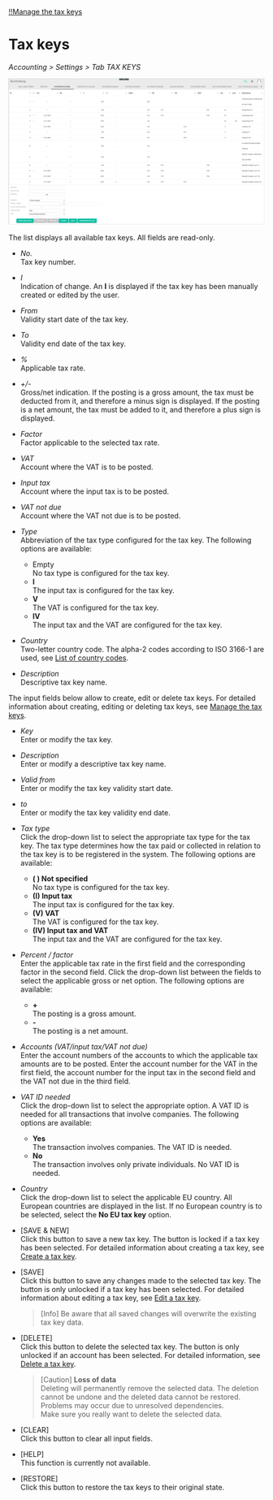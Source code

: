 [!!Manage the tax keys](../Integration/02_ManageTaxKeys.md)

# Tax keys

*Accounting > Settings > Tab TAX KEYS*

![Tax keys](../../Assets/Screenshots/RetailSuiteAccounting/Settings/TaxKeys/CreateTaxKey.png "[Tax keys]")

The list displays all available tax keys. All fields are read-only.

- *No.*  
    Tax key number.

- *I*  
    Indication of change. An **I** is displayed if the tax key has been manually created or edited by the user.

- *From*  
    Validity start date of the tax key.

- *To*  
    Validity end date of the tax key.  

- *%*  
    Applicable tax rate.

- *+/-*  
    Gross/net indication. If the posting is a gross amount, the tax must be deducted from it, and therefore a minus sign is displayed. If the posting is a net amount, the tax must be added to it, and therefore a plus sign is displayed.

- *Factor*  
    Factor applicable to the selected tax rate.

- *VAT*  
    Account where the VAT is to be posted.

- *Input tax*  
    Account where the input tax is to be posted.

- *VAT not due*  
    Account where the VAT not due is to be posted.

- *Type*  
    Abbreviation of the tax type configured for the tax key. The following options are available:  
    - Empty     
        No tax type is configured for the tax key.
    - **I**   
        The input tax is configured for the tax key.
    - **V**   
        The VAT is configured for the tax key.
    - **IV**   
        The input tax and the VAT are configured for the tax key.

[comment]: <> (Abkürzungen im System nicht übersetzt. Auf DE lassen? Wenn ja, durchgängig, also, auch in Integration und Operation)

- *Country*  
    Two-letter country code. The alpha-2 codes according to ISO 3166-1 are used, see [List of country codes](https://en.wikipedia.org/wiki/ISO_3166-1_alpha-2).

- *Description*  
    Descriptive tax key name.

The input fields below allow to create, edit or delete tax keys. For detailed information about creating, editing or deleting tax keys, see [Manage the tax keys](../Integration/02_ManageTaxKeys.md).

- *Key*  
    Enter or modify the tax key.

- *Description*  
    Enter or modify a descriptive tax key name.

- *Valid from*   
    Enter or modify the tax key validity start date.

- *to*  
    Enter or modify the tax key validity end date.

- *Tax type*  
    Click the drop-down list to select the appropriate tax type for the tax key. The tax type determines how the tax paid or collected in relation to the tax key is to be registered in the system. The following options are available:
    - **( ) Not specified**  
        No tax type is configured for the tax key.  
    - **(I) Input tax**  
        The input tax is configured for the tax key.
    - **(V) VAT**  
        The VAT is configured for the tax key.
    - **(IV) Input tax and VAT**  
        The input tax and the VAT are configured for the tax key.

- *Percent / factor*  
    Enter the applicable tax rate in the first field and the corresponding factor in the second field. Click the drop-down list between the fields to select the applicable gross or net option. The following options are available:
    - **+**   
        The posting is a gross amount.
    - **-**   
        The posting is a net amount.

- *Accounts (VAT/input tax/VAT not due)*  
    Enter the account numbers of the accounts to which the applicable tax amounts are to be posted. Enter the account number for the VAT in the first field, the account number for the input tax in the second field and the VAT not due in the third field.

- *VAT ID needed*  
    Click the drop-down list to select the appropriate option. A VAT ID is needed for all transactions that involve companies. The following options are available:
    - **Yes**   
        The transaction involves companies. The VAT ID is needed.
    - **No**   
        The transaction involves only private individuals. No VAT ID is needed.

- *Country*  
    Click the drop-down list to select the applicable EU country. All European countries are displayed in the list. If no European country is to be selected, select the **No EU tax key** option.

- [SAVE & NEW]  
    Click this button to save a new tax key. The button is locked if a tax key has been selected. For detailed information about creating a tax key, see [Create a tax key](../Integration/02_ManageTaxKeys.md#create-a-tax-key).

- [SAVE]  
    Click this button to save any changes made to the selected tax key. The button is only unlocked if a tax key has been selected. For detailed information about editing a tax key, see [Edit a tax key](../Integration/02_ManageTaxKeys.md#edit-a-tax-key).

    > [Info] Be aware that all saved changes will overwrite the existing tax key data.

- [DELETE]  
    Click this button to delete the selected tax key. The button is only unlocked if an account has been selected. For detailed information, see [Delete a tax key](../Integration/02_ManageTaxKeys.md#delete-a-tax-key).

    > [Caution] **Loss of data**   
    Deleting will permanently remove the selected data. The deletion cannot be undone and the deleted data cannot be restored.       
    Problems may occur due to unresolved dependencies.   
    Make sure you really want to delete the selected data.

- [CLEAR]  
    Click this button to clear all input fields.

- [HELP]  
    This function is currently not available.

- [RESTORE]  
    Click this button to restore the tax keys to their original state.

[comment]: <> (Was macht der WIEDERHERSTELLEN/RESTORE Button? Beim Klicken, Fenster mit Warnung "Möchten Sie die Steuerschlüssel in deren Ursprungs-Zustand zurückversetzen? Alle von Ihnen gemachten Änderungen werden dadurch gelöscht." Bei OK scheint es aber nichts zu passieren... Das System leert die Eingabemaske, aber nach Speichern kann man nicht wiederherstellen.)
